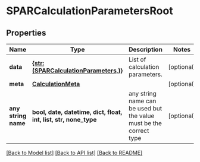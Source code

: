 # SPARCalculationParametersRoot


## Properties
Name | Type | Description | Notes
------------ | ------------- | ------------- | -------------
**data** | [**{str: (SPARCalculationParameters,)}**](SPARCalculationParameters.md) | List of calculation parameters. | [optional] 
**meta** | [**CalculationMeta**](CalculationMeta.md) |  | [optional] 
**any string name** | **bool, date, datetime, dict, float, int, list, str, none_type** | any string name can be used but the value must be the correct type | [optional]

[[Back to Model list]](../README.md#documentation-for-models) [[Back to API list]](../README.md#documentation-for-api-endpoints) [[Back to README]](../README.md)


